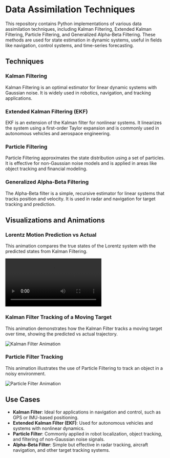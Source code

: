 # Data Assimilation Techniques

This repository contains Python implementations of various data assimilation techniques, including Kalman Filtering, Extended Kalman Filtering, Particle Filtering, and Generalized Alpha-Beta Filtering. These methods are used for state estimation in dynamic systems, useful in fields like navigation, control systems, and time-series forecasting.

## Techniques

### Kalman Filtering
Kalman Filtering is an optimal estimator for linear dynamic systems with Gaussian noise. It is widely used in robotics, navigation, and tracking applications.

### Extended Kalman Filtering (EKF)
EKF is an extension of the Kalman filter for nonlinear systems. It linearizes the system using a first-order Taylor expansion and is commonly used in autonomous vehicles and aerospace engineering.

### Particle Filtering
Particle Filtering approximates the state distribution using a set of particles. It is effective for non-Gaussian noise models and is applied in areas like object tracking and financial modeling.

### Generalized Alpha-Beta Filtering
The Alpha-Beta filter is a simple, recursive estimator for linear systems that tracks position and velocity. It is used in radar and navigation for target tracking and prediction.

## Visualizations and Animations

### Lorentz Motion Prediction vs Actual
This animation compares the true states of the Lorentz system with the predicted states from Kalman Filtering.

![Lorentz Motion Animation](lorenz_animation.mp4)

### Kalman Filter Tracking of a Moving Target
This animation demonstrates how the Kalman Filter tracks a moving target over time, showing the predicted vs actual trajectory.

![Kalman Filter Animation](images/kalman_filter_tracking_animation.gif)

### Particle Filter Tracking
This animation illustrates the use of Particle Filtering to track an object in a noisy environment.

![Particle Filter Animation](images/particle_filter_tracking_animation.gif)

## Use Cases

- **Kalman Filter**: Ideal for applications in navigation and control, such as GPS or IMU-based positioning.
- **Extended Kalman Filter (EKF)**: Used for autonomous vehicles and systems with nonlinear dynamics.
- **Particle Filter**: Commonly applied in robot localization, object tracking, and filtering of non-Gaussian noise signals.
- **Alpha-Beta Filter**: Simple but effective in radar tracking, aircraft navigation, and other target tracking systems.

